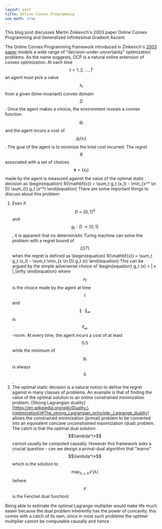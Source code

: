 ```yaml
---
layout: post
title: Online Convex Programming
use_math: true
---
```


This blog post discusses Martin Zinkevich's 2003 paper Online Convex Programming and Generalized Infinitesimal Gradient Ascent.

The Online Convex Programming framework introduced in Zinkevich's [2003 paper](https://people.eecs.berkeley.edu/~brecht/cs294docs/week1/03.Zinkevich.pdf) models a wide range of "decision-under-uncertainty" optimization problems. As the name suggests, OCP is a natural online extension of convex optimization. At each time $$t = 1,2,\dots,T$$ an agent must pick a value $$x_t$$ from a given (time-invariant) convex domain $$D$$. Once the agent makes a choice, the environment reveals a convex function $$g_t$$ and the agent incurs a cost of $$g_t (x_t)$$. The goal of the agent is to minimize the total cost incurred. The _regret_ $$R$$ associated with a set of choices $$\mathbf{x} = \{ x_t \}$$ made by the agent is measured against the value of the optimal static decision as
\begin{equation}
	R(\mathbf{x}) = \sum_t g_t (x_t) - \min_{x^\* \in D} \sum_{t} g_t (x^\*)
\end{equation}
There are some important things to discuss about this problem:
1. Even if $$D = [0,1]^d$$ and $$g_t : D \to [0,1]$$, it is apparent that no deterministic Turing machine can solve the problem with a regret bound of $$\Omega(T)$$ when the regret is defined as
\begin{equation}
	R(\mathbf{x}) = \sum_t g_t (x_t) - \sum_t \min_{x \in D} g_t (x)
\end{equation}
This can be argued by the simple adverserial choice of
\begin{equation}
	g_t (x) = \| x \|_\infty
\end{equation}
where $$x_t$$ is the choice made by the agent at time $$t$$ and $$\| \cdot \|_\infty$$ is $$\ell_\infty$$-norm. At every time, the agent incurs a cost of at least $$0.5$$ while the minimum of $$g_t$$ is always $$0$$.
2. The optimal static decision is a natural notion to define the regret against in many classes of problems. An example is that of finding the value of the optimal solution to an online constrained minimization problem. [Strong Lagrangian duality][https://en.wikipedia.org/wiki/Duality_\(optimization\)#The_strong_Lagrangian_principle:_Lagrange_duality] allows the constrained minimization (primal) problem to be converted into an equivalent concave unconstrained maximization (dual) problem. The catch is that the optimal dual solution $$\lambda^\*$$ cannot usually be computed causally. However this framework asks a crucial question - can we design a primal-dual algorithm that "learns" $$\lambda^\*$$ which is the solution to $$\max_{\lambda \ge 0} \mathcal{L}(\lambda)$$ (where $$\mathcal{L}$$ is the Fenchel dual function)

Being able to estimate the optimal Lagrange multiplier would make life much easier because the dual problem inherently has the power of concavity. this comes with a catch of its own, since in most such problems the optimal multiplier cannot be computable causally and hence